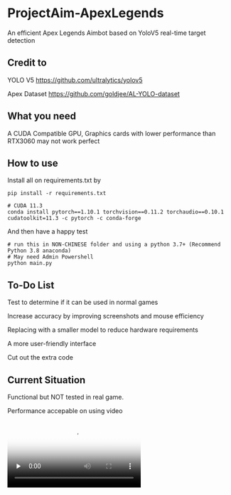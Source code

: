 # ProjectAim-ApexLegends
An efficient Apex Legends Aimbot based on YoloV5 real-time target detection

## Credit to
YOLO V5 https://github.com/ultralytics/yolov5

Apex Dataset https://github.com/goldjee/AL-YOLO-dataset

## What you need

A CUDA Compatible GPU, Graphics cards with lower performance than RTX3060 may not work perfect

## How to use
Install all on requirements.txt by

    pip install -r requirements.txt
    
    # CUDA 11.3
    conda install pytorch==1.10.1 torchvision==0.11.2 torchaudio==0.10.1 cudatoolkit=11.3 -c pytorch -c conda-forge


And then have a happy test

    # run this in NON-CHINESE folder and using a python 3.7+ (Recommend Python 3.8 anaconda)
    # May need Admin Powershell
    python main.py 

## To-Do List
  Test to determine if it can be used in normal games
  
  Increase accuracy by improving screenshots and mouse efficiency

  Replacing with a smaller model to reduce hardware requirements

  A more user-friendly interface

  Cut out the extra code

  


## Current Situation
Functional but NOT tested in real game.

Performance accepable on using video

<video id="video" controls="" preload="none" poster="game.jpg">
      <source id="mp4" src="testvideo.mp4" type="video/mp4">
      </video>
